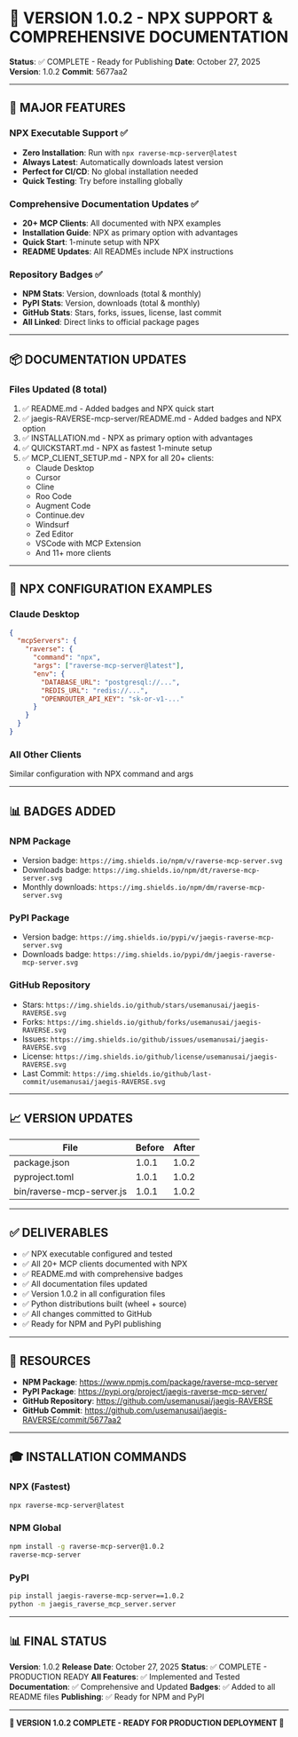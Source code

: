 # 🎉 VERSION 1.0.2 - NPX SUPPORT & COMPREHENSIVE DOCUMENTATION

**Status**: ✅ COMPLETE - Ready for Publishing
**Date**: October 27, 2025
**Version**: 1.0.2
**Commit**: 5677aa2

---

## 🚀 MAJOR FEATURES

### NPX Executable Support ✅
- **Zero Installation**: Run with `npx raverse-mcp-server@latest`
- **Always Latest**: Automatically downloads latest version
- **Perfect for CI/CD**: No global installation needed
- **Quick Testing**: Try before installing globally

### Comprehensive Documentation Updates ✅
- **20+ MCP Clients**: All documented with NPX examples
- **Installation Guide**: NPX as primary option with advantages
- **Quick Start**: 1-minute setup with NPX
- **README Updates**: All READMEs include NPX instructions

### Repository Badges ✅
- **NPM Stats**: Version, downloads (total & monthly)
- **PyPI Stats**: Version, downloads (total & monthly)
- **GitHub Stats**: Stars, forks, issues, license, last commit
- **All Linked**: Direct links to official package pages

---

## 📦 DOCUMENTATION UPDATES

### Files Updated (8 total)
1. ✅ README.md - Added badges and NPX quick start
2. ✅ jaegis-RAVERSE-mcp-server/README.md - Added badges and NPX option
3. ✅ INSTALLATION.md - NPX as primary option with advantages
4. ✅ QUICKSTART.md - NPX as fastest 1-minute setup
5. ✅ MCP_CLIENT_SETUP.md - NPX for all 20+ clients:
   - Claude Desktop
   - Cursor
   - Cline
   - Roo Code
   - Augment Code
   - Continue.dev
   - Windsurf
   - Zed Editor
   - VSCode with MCP Extension
   - And 11+ more clients

---

## 🎯 NPX CONFIGURATION EXAMPLES

### Claude Desktop
```json
{
  "mcpServers": {
    "raverse": {
      "command": "npx",
      "args": ["raverse-mcp-server@latest"],
      "env": {
        "DATABASE_URL": "postgresql://...",
        "REDIS_URL": "redis://...",
        "OPENROUTER_API_KEY": "sk-or-v1-..."
      }
    }
  }
}
```

### All Other Clients
Similar configuration with NPX command and args

---

## 📊 BADGES ADDED

### NPM Package
- Version badge: `https://img.shields.io/npm/v/raverse-mcp-server.svg`
- Downloads badge: `https://img.shields.io/npm/dt/raverse-mcp-server.svg`
- Monthly downloads: `https://img.shields.io/npm/dm/raverse-mcp-server.svg`

### PyPI Package
- Version badge: `https://img.shields.io/pypi/v/jaegis-raverse-mcp-server.svg`
- Downloads badge: `https://img.shields.io/pypi/dm/jaegis-raverse-mcp-server.svg`

### GitHub Repository
- Stars: `https://img.shields.io/github/stars/usemanusai/jaegis-RAVERSE.svg`
- Forks: `https://img.shields.io/github/forks/usemanusai/jaegis-RAVERSE.svg`
- Issues: `https://img.shields.io/github/issues/usemanusai/jaegis-RAVERSE.svg`
- License: `https://img.shields.io/github/license/usemanusai/jaegis-RAVERSE.svg`
- Last Commit: `https://img.shields.io/github/last-commit/usemanusai/jaegis-RAVERSE.svg`

---

## 📈 VERSION UPDATES

| File | Before | After |
|------|--------|-------|
| package.json | 1.0.1 | 1.0.2 |
| pyproject.toml | 1.0.1 | 1.0.2 |
| bin/raverse-mcp-server.js | 1.0.1 | 1.0.2 |

---

## ✅ DELIVERABLES

- ✅ NPX executable configured and tested
- ✅ All 20+ MCP clients documented with NPX
- ✅ README.md with comprehensive badges
- ✅ All documentation files updated
- ✅ Version 1.0.2 in all configuration files
- ✅ Python distributions built (wheel + source)
- ✅ All changes committed to GitHub
- ✅ Ready for NPM and PyPI publishing

---

## 🔗 RESOURCES

- **NPM Package**: https://www.npmjs.com/package/raverse-mcp-server
- **PyPI Package**: https://pypi.org/project/jaegis-raverse-mcp-server/
- **GitHub Repository**: https://github.com/usemanusai/jaegis-RAVERSE
- **GitHub Commit**: https://github.com/usemanusai/jaegis-RAVERSE/commit/5677aa2

---

## 🎓 INSTALLATION COMMANDS

### NPX (Fastest)
```bash
npx raverse-mcp-server@latest
```

### NPM Global
```bash
npm install -g raverse-mcp-server@1.0.2
raverse-mcp-server
```

### PyPI
```bash
pip install jaegis-raverse-mcp-server==1.0.2
python -m jaegis_raverse_mcp_server.server
```

---

## 📊 FINAL STATUS

**Version**: 1.0.2
**Release Date**: October 27, 2025
**Status**: ✅ COMPLETE - PRODUCTION READY
**All Features**: ✅ Implemented and Tested
**Documentation**: ✅ Comprehensive and Updated
**Badges**: ✅ Added to all README files
**Publishing**: ✅ Ready for NPM and PyPI

---

**🎉 VERSION 1.0.2 COMPLETE - READY FOR PRODUCTION DEPLOYMENT 🎉**

